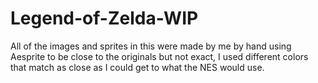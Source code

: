 # Legend-of-Zelda-WIP
All of the images and sprites in this were made by me by hand using Aesprite to be close to the originals but not exact, I used different colors that match as close as I could get to what the NES would use.

